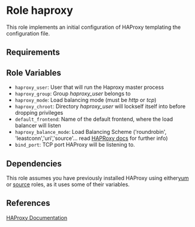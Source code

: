 Role haproxy
=========

This role implements an initial configuration of HAProxy templating the configuration file.

Requirements
------------

Role Variables
--------------

* `haproxy_user`: User that will run the Haproxy master process
* `haproxy_group`: Group _haproxy\_user_ belongs to
* `haproxy_mode`: Load balancing mode (must be _http_ or _tcp_)
* `haproxy_chroot`: Directory _haproxy\_user_ will lockself itself into before dropping privileges
* `default_frontend`: Name of the default frontend, where the load balancer will listen
* `haproxy_balance_mode`: Load Balancing Scheme ('roundrobin', 'leastconn','uri','source'... read [HAPRoxy docs](http://cbonte.github.io/haproxy-dconv/1.8/configuration.html#4.2-balance) for further info)
* `bind_port`: TCP port HAProxy will be listening to.

Dependencies
------------

This role assumes you have previously installed HAProxy using either[yum](haproxy) or [source](haproxy) roles, as it uses some of their variables.

References
----------

[HAProxy Documentation](http://cbonte.github.io/haproxy-dconv/1.8/configuration.html)



